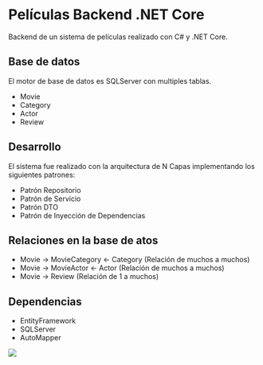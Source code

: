 # Películas Backend .NET Core
Backend de un sistema de películas realizado con C# y .NET Core.

## Base de datos
El motor de base de datos es SQLServer con multiples tablas.
- Movie
- Category
- Actor
- Review

## Desarrollo
El sistema fue realizado con la arquitectura de N Capas implementando los siguientes patrones:
- Patrón Repositorio
- Patrón de Servicio
- Patrón DTO
- Patrón de Inyección de Dependencias

## Relaciones en la base de atos
- Movie -> MovieCategory <- Category (Relación de muchos a muchos)
- Movie -> MovieActor <- Actor (Relación de muchos a muchos)
- Movie -> Review (Relación de 1 a muchos)

## Dependencias
- EntityFramework
- SQLServer
- AutoMapper

![](https://i.ibb.co/X7XHxzW/DBDiagram.png)
